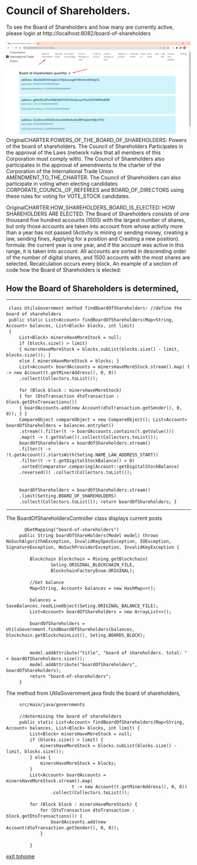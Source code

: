 # Council of Shareholders.

To see the Board of Shareholders and how many are currently active, please login at http://localhost:8082/board-of-shareholders

![Board of Shareholders](../screenshots/board-of-shareholdersEng.png)
OriginalCHARTER.POWERS_OF_THE_BOARD_OF_SHAREHOLDERS: Powers of the board of shareholders.
The Council of Shareholders Participates in the approval of the Laws (network rules that all members of this Corporation must comply with).
The Council of Shareholders also participates in the approval of amendments to the charter of the Corporation of the International Trade Union AMENDMENT_TO_THE_CHARTER.
The Council of Shareholders can also participate in voting when electing candidates CORPORATE_COUNCIL_OF_REFEREES and BOARD_OF_DIRECTORS using
these rules for voting for VOTE_STOCK candidates.

OriginalCHARTER.HOW_SHAREHOLDERS_BOARD_IS_ELECTED: HOW SHAREHOLDERS ARE ELECTED.
The Board of Shareholders consists of one thousand five hundred accounts (1500) with the largest number of shares,
but only those accounts are taken into account from whose activity more than a year has not passed (Activity is mining or sending money, creating a law, sending fines,
Applying for a position and Creating a new position).
formula: the current year is one year, and if the account was active in this range, it is taken into account.
All accounts are sorted in descending order of the number of digital shares, and 1500 accounts with the most shares are selected. Recalculation occurs every block.
An example of a section of code how the Board of Shareholders is elected:


## How the Board of Shareholders is determined,

---
     class UtilsGovernment method findBoardOfShareholders: //define the board of shareholders
     public static List<Account> findBoardOfShareholders(Map<String, Account> balances, List<Block> blocks, int limit)
     {
         List<Block> minersHaveMoreStock = null;
         if (blocks.size() > limit)
         { minersHaveMoreStock = blocks.subList(blocks.size() - limit, blocks.size()); }
         else { minersHaveMoreStock = blocks; }
         List<Account> boardAccounts = minersHaveMoreStock.stream().map( t -> new Account(t.getMinerAddress(), 0, 0))
         .collect(Collectors.toList());
        
         for (Block block : minersHaveMoreStock)
         { for (DtoTransaction dtoTransaction : block.getDtoTransactions())
         { boardAccounts.add(new Account(dtoTransaction.getSender(), 0, 0)); } }
         CompareObject compareObject = new CompareObject(); List<Account> boardOfShareholders = balances.entrySet()
         .stream().filter(t -> boardAccounts.contains(t.getValue()))
         .map(t -> t.getValue()).collect(Collectors.toList());
         boardOfShareholders = boardOfShareholders.stream()
         .filter(t -> !t.getAccount().startsWith(Seting.NAME_LAW_ADDRESS_START))
         .filter(t -> t.getDigitalStockBalance() > 0)
         .sorted(Comparator.comparing(Account::getDigitalStockBalance)
         .reversed()) .collect(Collectors.toList());


         boardOfShareholders = boardOfShareholders.stream()
         .limit(Setting.BOARD_OF_SHAREHOLDERS)
         .collect(Collectors.toList()); return boardOfShareholders; }
---

The BoardOfShareholdersController class displays current posts

````
       @GetMapping("board-of-shareholders")
     public String boardOfShareHolders(Model model) throws NoSuchAlgorithmException, InvalidKeySpecException, IOException, SignatureException, NoSuchProviderException, InvalidKeyException {

         Blockchain blockchain = Mining.getBlockchain(
                 Seting.ORIGINAL_BLOCKCHAIN_FILE,
                 BlockchainFactoryEnum.ORIGINAL);

         //Get balance
         Map<String, Account> balances = new HashMap<>();

         balances = SaveBalances.readLineObject(Seting.ORIGINAL_BALANCE_FILE);
         List<Account> boardOfShareholders = new ArrayList<>();

         boardOfShareholders = UtilsGovernment.findBoardOfShareholders(balances, blockchain.getBlockchainList(), Seting.BOARDS_BLOCK);


         model.addAttribute("title", "board of shareholders. total: " + boardOfShareholders.size());
         model.addAttribute("boardOfShareholders", boardOfShareholders);
         return "board-of-shareholders";
     }

````

The method from UtilsGovernment.java finds the board of shareholders,

```
     src/main/java/governments
    
     //determining the board of shareholders
     public static List<Account> findBoardOfShareholders(Map<String, Account> balances, List<Block> blocks, int limit) {
         List<Block> minersHaveMoreStock = null;
         if (blocks.size() > limit) {
             minersHaveMoreStock = blocks.subList(blocks.size() - limit, blocks.size());
         } else {
             minersHaveMoreStock = blocks;
         }
         List<Account> boardAccounts = minersHaveMoreStock.stream().map(
                         t -> new Account(t.getMinerAddress(), 0, 0))
                 .collect(Collectors.toList());

         for (Block block : minersHaveMoreStock) {
             for (DtoTransaction dtoTransaction : block.getDtoTransactions()) {
                 boardAccounts.add(new Account(dtoTransaction.getSender(), 0, 0));
             }

         }
```

[exit tohome](./documentationEng.md)